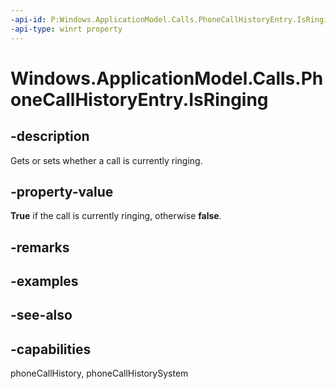 ```yaml
---
-api-id: P:Windows.ApplicationModel.Calls.PhoneCallHistoryEntry.IsRinging
-api-type: winrt property
---
```


<!-- Property syntax
public bool IsRinging { get;  set; }
-->

# Windows.ApplicationModel.Calls.PhoneCallHistoryEntry.IsRinging

## -description
Gets or sets whether a call is currently ringing.

## -property-value
**True** if the call is currently ringing, otherwise **false**.

## -remarks

## -examples

## -see-also

## -capabilities
phoneCallHistory, phoneCallHistorySystem
